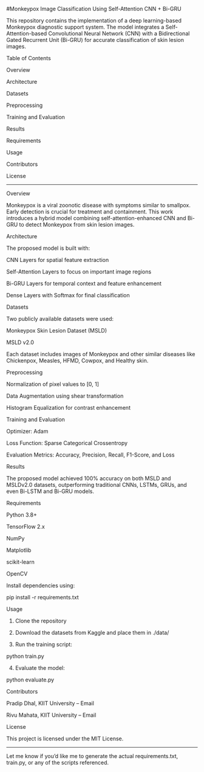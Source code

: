 
#Monkeypox Image Classification Using Self-Attention CNN + Bi-GRU

This repository contains the implementation of a deep learning-based Monkeypox diagnostic support system. The model integrates a Self-Attention-based Convolutional Neural Network (CNN) with a Bidirectional Gated Recurrent Unit (Bi-GRU) for accurate classification of skin lesion images.

Table of Contents

Overview

Architecture

Datasets

Preprocessing

Training and Evaluation

Results

Requirements

Usage

Contributors

License



---

Overview

Monkeypox is a viral zoonotic disease with symptoms similar to smallpox. Early detection is crucial for treatment and containment. This work introduces a hybrid model combining self-attention-enhanced CNN and Bi-GRU to detect Monkeypox from skin lesion images.

Architecture

The proposed model is built with:

CNN Layers for spatial feature extraction

Self-Attention Layers to focus on important image regions

Bi-GRU Layers for temporal context and feature enhancement

Dense Layers with Softmax for final classification


Datasets

Two publicly available datasets were used:

Monkeypox Skin Lesion Dataset (MSLD)

MSLD v2.0


Each dataset includes images of Monkeypox and other similar diseases like Chickenpox, Measles, HFMD, Cowpox, and Healthy skin.

Preprocessing

Normalization of pixel values to [0, 1]

Data Augmentation using shear transformation

Histogram Equalization for contrast enhancement


Training and Evaluation

Optimizer: Adam

Loss Function: Sparse Categorical Crossentropy

Evaluation Metrics: Accuracy, Precision, Recall, F1-Score, and Loss


Results

The proposed model achieved 100% accuracy on both MSLD and MSLDv2.0 datasets, outperforming traditional CNNs, LSTMs, GRUs, and even Bi-LSTM and Bi-GRU models.

Requirements

Python 3.8+

TensorFlow 2.x

NumPy

Matplotlib

scikit-learn

OpenCV


Install dependencies using:

pip install -r requirements.txt

Usage

1. Clone the repository


2. Download the datasets from Kaggle and place them in ./data/


3. Run the training script:



python train.py

4. Evaluate the model:



python evaluate.py

Contributors

Pradip Dhal, KIIT University – Email

Rivu Mahata, KIIT University – Email


License

This project is licensed under the MIT License.


---

Let me know if you’d like me to generate the actual requirements.txt, train.py, or any of the scripts referenced.
